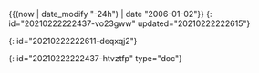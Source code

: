 {{(now | date_modify "-24h") | date "2006-01-02"}}
{: id="20210222222437-vo23gww" updated="20210222222615"}

{: id="20210222222611-deqxqj2"}


{: id="20210222222437-htvztfp" type="doc"}
